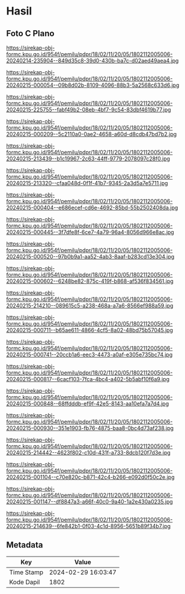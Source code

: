 # Hasil

## Foto C Plano

https://sirekap-obj-formc.kpu.go.id/954f/pemilu/pdpr/18/02/11/20/05/1802112005006-20240214-235904--849d35c8-39d0-430b-ba7c-d02aed49aea4.jpg

https://sirekap-obj-formc.kpu.go.id/954f/pemilu/pdpr/18/02/11/20/05/1802112005006-20240215-000054--09b8d02b-8109-4096-88b3-5a2568c633d6.jpg

https://sirekap-obj-formc.kpu.go.id/954f/pemilu/pdpr/18/02/11/20/05/1802112005006-20240215-225755--fabf49b2-08eb-4bf7-9c54-83dbf4619b77.jpg

https://sirekap-obj-formc.kpu.go.id/954f/pemilu/pdpr/18/02/11/20/05/1802112005006-20240215-000209--5c2110a0-0ae2-4658-a60d-d8cdb47bd7b2.jpg

https://sirekap-obj-formc.kpu.go.id/954f/pemilu/pdpr/18/02/11/20/05/1802112005006-20240215-213439--b1c19967-2c63-44ff-9779-2078097c28f0.jpg

https://sirekap-obj-formc.kpu.go.id/954f/pemilu/pdpr/18/02/11/20/05/1802112005006-20240215-213320--cfaa048d-0f1f-41b7-9345-2a3d5a7e5711.jpg

https://sirekap-obj-formc.kpu.go.id/954f/pemilu/pdpr/18/02/11/20/05/1802112005006-20240215-000404--e686ecef-cd6e-4692-85bd-55b2502408da.jpg

https://sirekap-obj-formc.kpu.go.id/954f/pemilu/pdpr/18/02/11/20/05/1802112005006-20240215-000445--3f7dfe8f-6ce7-4a79-96a4-8056d966e8ac.jpg

https://sirekap-obj-formc.kpu.go.id/954f/pemilu/pdpr/18/02/11/20/05/1802112005006-20240215-000520--97b0b9a1-aa52-4ab3-8aaf-b283cd13e304.jpg

https://sirekap-obj-formc.kpu.go.id/954f/pemilu/pdpr/18/02/11/20/05/1802112005006-20240215-000602--6248be82-875c-419f-b868-af536f834561.jpg

https://sirekap-obj-formc.kpu.go.id/954f/pemilu/pdpr/18/02/11/20/05/1802112005006-20240215-214210--089615c5-a238-468a-a7a6-8566ef988a59.jpg

https://sirekap-obj-formc.kpu.go.id/954f/pemilu/pdpr/18/02/11/20/05/1802112005006-20240215-000711--b65ae611-4866-4cf5-8a02-48bd75b57045.jpg

https://sirekap-obj-formc.kpu.go.id/954f/pemilu/pdpr/18/02/11/20/05/1802112005006-20240215-000741--20ccb1a6-eec3-4473-a0af-e305e735bc74.jpg

https://sirekap-obj-formc.kpu.go.id/954f/pemilu/pdpr/18/02/11/20/05/1802112005006-20240215-000817--6cacf103-7fca-4bc4-a402-5b5abf10f6a9.jpg

https://sirekap-obj-formc.kpu.go.id/954f/pemilu/pdpr/18/02/11/20/05/1802112005006-20240215-000848--68ffdddb-ef9f-42e5-8143-aa10efa7a7d4.jpg

https://sirekap-obj-formc.kpu.go.id/954f/pemilu/pdpr/18/02/11/20/05/1802112005006-20240215-000930--351e1903-fb76-4875-baa8-0bc4d73af238.jpg

https://sirekap-obj-formc.kpu.go.id/954f/pemilu/pdpr/18/02/11/20/05/1802112005006-20240215-214442--4623f802-c10d-431f-a733-8dcb120f7d3e.jpg

https://sirekap-obj-formc.kpu.go.id/954f/pemilu/pdpr/18/02/11/20/05/1802112005006-20240215-001104--c70e820c-b871-42c4-b266-e092d0f50c2e.jpg

https://sirekap-obj-formc.kpu.go.id/954f/pemilu/pdpr/18/02/11/20/05/1802112005006-20240215-001147--df8847a3-a66f-40c0-9a40-1a2e430a0235.jpg

https://sirekap-obj-formc.kpu.go.id/954f/pemilu/pdpr/18/02/11/20/05/1802112005006-20240215-214639--6fe842b1-0f03-4c1d-8956-5651b89f34b7.jpg


## Metadata

| Key        | Value               |
| ---------- | ------------------- |
| Time Stamp | 2024-02-29 16:03:47 |
| Kode Dapil | 1802                |



